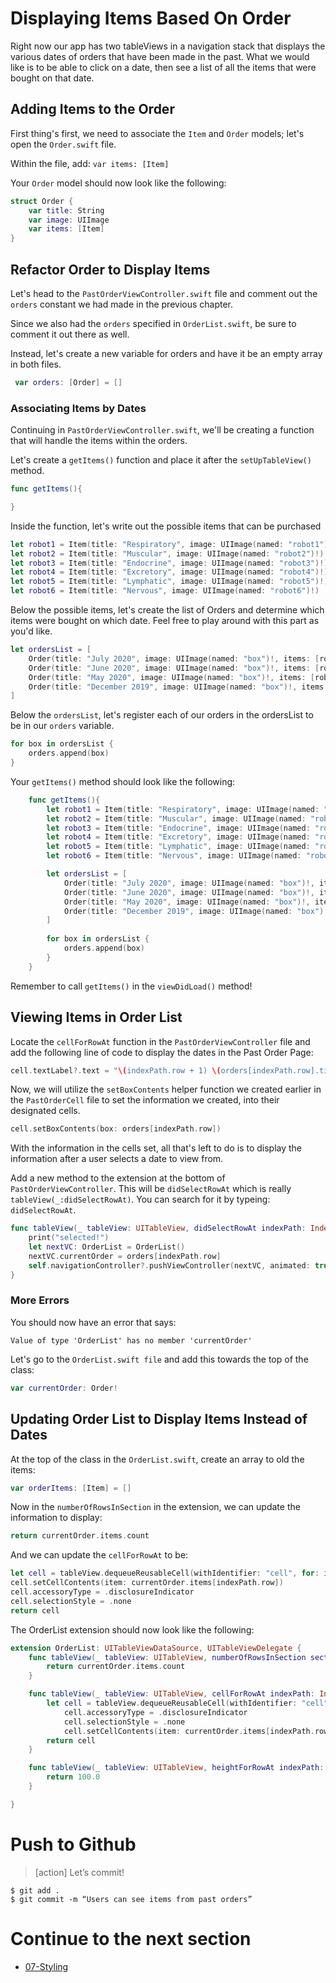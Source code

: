 # Displaying Items Based On Order

Right now our app has two tableViews in a navigation stack that displays the various dates of orders that have been made in the past. What we would like is to be able to click on a date, then see a list of all the items that were bought on that date.

## Adding Items to the Order
First thing's first, we need to associate the `Item` and `Order` models; let's open the `Order.swift` file.

Within the file, add: `var items: [Item]`

Your `Order` model should now look like the following:

```swift
struct Order {
    var title: String
    var image: UIImage
    var items: [Item]
}
```

## Refactor Order to Display Items
Let's head to the `PastOrderViewController.swift` file and comment out the `orders` constant we had made in the previous chapter.

Since we also had the `orders` specified in `OrderList.swift`, be sure to comment it out there as well.

Instead, let's create a new variable for orders and have it be an empty array in both files.

```swift
 var orders: [Order] = []
```

### Associating Items by Dates
Continuing in `PastOrderViewController.swift`, we'll be creating a function that will handle the items within the orders.

Let's create a `getItems()` function and place it after the `setUpTableView()` method.

```swift
func getItems(){

}
```

Inside the function, let's write out the possible items that can be purchased

```swift
let robot1 = Item(title: "Respiratory", image: UIImage(named: "robot1")!)
let robot2 = Item(title: "Muscular", image: UIImage(named: "robot2")!)
let robot3 = Item(title: "Endocrine", image: UIImage(named: "robot3")!)
let robot4 = Item(title: "Excretory", image: UIImage(named: "robot4")!)
let robot5 = Item(title: "Lymphatic", image: UIImage(named: "robot5")!)
let robot6 = Item(title: "Nervous", image: UIImage(named: "robot6")!)
```

Below the possible items, let's create the list of Orders and determine which items were bought on which date. Feel free to play around with this part as you'd like.

```swift
let ordersList = [
    Order(title: "July 2020", image: UIImage(named: "box")!, items: [robot1, robot3]),
    Order(title: "June 2020", image: UIImage(named: "box")!, items: [robot2, robot3, robot6]),
    Order(title: "May 2020", image: UIImage(named: "box")!, items: [robot4, robot1]),
    Order(title: "December 2019", image: UIImage(named: "box")!, items: [robot2, robot5, robot6])
]
```

Below the `ordersList`, let's register each of our orders in the ordersList to be in our `orders` variable.

```swift
for box in ordersList {
    orders.append(box)
}
```

Your `getItems()` method should look like the following: 

```swift
    func getItems(){
        let robot1 = Item(title: "Respiratory", image: UIImage(named: "robot1")!)
        let robot2 = Item(title: "Muscular", image: UIImage(named: "robot2")!)
        let robot3 = Item(title: "Endocrine", image: UIImage(named: "robot3")!)
        let robot4 = Item(title: "Excretory", image: UIImage(named: "robot4")!)
        let robot5 = Item(title: "Lymphatic", image: UIImage(named: "robot5")!)
        let robot6 = Item(title: "Nervous", image: UIImage(named: "robot6")!)

        let ordersList = [
            Order(title: "July 2020", image: UIImage(named: "box")!, items: [robot1, robot3]),
            Order(title: "June 2020", image: UIImage(named: "box")!, items: [robot2, robot3, robot6]),
            Order(title: "May 2020", image: UIImage(named: "box")!, items: [robot4, robot1]),
            Order(title: "December 2019", image: UIImage(named: "box")!, items: [robot2, robot5, robot6])
        ]
        
        for box in ordersList {
            orders.append(box)
        }
    }
```

Remember to call `getItems()` in the `viewDidLoad()` method!


## Viewing Items in Order List

Locate the `cellForRowAt` function in the `PastOrderViewController` file and add the following line of code to display the dates in the Past Order Page:

```swift
cell.textLabel?.text = "\(indexPath.row + 1) \(orders[indexPath.row].title)"
```

Now, we will utilize the `setBoxContents` helper function we created earlier in the `PastOrderCell` file to set the information we created, into their designated cells.

```swift
cell.setBoxContents(box: orders[indexPath.row])
```

With the information in the cells set, all that's left to do is to display the information after a user selects a date to view from.

Add a new method to the extension at the bottom of `PastOrderViewController`. This will be `didSelectRowAt` which is really `tableView(_:didSelectRowAt)`. You can search for it by typeing: `didSelectRowAt`.

```swift
func tableView(_ tableView: UITableView, didSelectRowAt indexPath: IndexPath) {
    print("selected!")
    let nextVC: OrderList = OrderList()
    nextVC.currentOrder = orders[indexPath.row]
    self.navigationController?.pushViewController(nextVC, animated: true)
}
```

### More Errors

You should now have an error that says:

```
Value of type 'OrderList' has no member 'currentOrder'
```

Let's go to the `OrderList.swift file` and add this towards the top of the class:

```swift
var currentOrder: Order!
```

## Updating Order List to Display Items Instead of Dates

At the top of the class in the `OrderList.swift`, create an array to old the items:

```swift
var orderItems: [Item] = []
```

Now in the `numberOfRowsInSection` in the extension, we can update the information to display:

```swift
return currentOrder.items.count
```

And we can update the `cellForRowAt` to be:

```swift
let cell = tableView.dequeueReusableCell(withIdentifier: "cell", for: indexPath) as! PastOrderCell
cell.setCellContents(item: currentOrder.items[indexPath.row])
cell.accessoryType = .disclosureIndicator
cell.selectionStyle = .none
return cell
```

The OrderList extension should now look like the following:

```swift
extension OrderList: UITableViewDataSource, UITableViewDelegate {
    func tableView(_ tableView: UITableView, numberOfRowsInSection section: Int) -> Int {
        return currentOrder.items.count
    }

    func tableView(_ tableView: UITableView, cellForRowAt indexPath: IndexPath) -> UITableViewCell {
        let cell = tableView.dequeueReusableCell(withIdentifier: "cell", for: indexPath) as! PastOrderCell
            cell.accessoryType = .disclosureIndicator
            cell.selectionStyle = .none
            cell.setCellContents(item: currentOrder.items[indexPath.row])
        return cell
    }

    func tableView(_ tableView: UITableView, heightForRowAt indexPath: IndexPath) -> CGFloat {
        return 100.0
    }

}
```

# Push to Github

>[action]
> Let’s commit!
>
```
$ git add .
$ git commit -m “Users can see items from past orders”
```

# Continue to the next section

- [07-Styling](../07-Styling/README.md)

